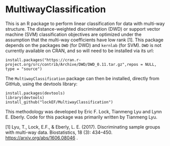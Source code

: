 # MultiwayClassification

This is an R package to perform linear classification for data with multi-way structure.  The distance-weighted discrimination (DWD) or support vector machine (SVM) classification objectives are optimized under the assumption that the multi-way coefficients have low rank [1]. 
This package depends on the packages `DWD` (for DWD) and `kernlab` (for SVM). `DWD` is not currently available on CRAN, and so will need to be installed via its url:
```
install.packages("https://cran.r-project.org/src/contrib/Archive/DWD/DWD_0.11.tar.gz",repos = NULL, type = "source")
```
The `MultiwayClassification` package can then be installed, directly from GitHub, using the devtools library:

```
install.packages(devtools)
library(devtools)
install_github("lockEF/MultiwayClassification")
``` 

This methodology was developed by Eric F. Lock, Tianmeng Lyu and Lynn E. Eberly. Code for this package was primarily written by Tianmeng Lyu.     

[1] Lyu, T., Lock, E.F., & Eberly, L. E. (2017). Discriminating sample groups with multi-way data. Biostatistics, 18 (3): 434–450. https://arxiv.org/abs/1606.08046 .
